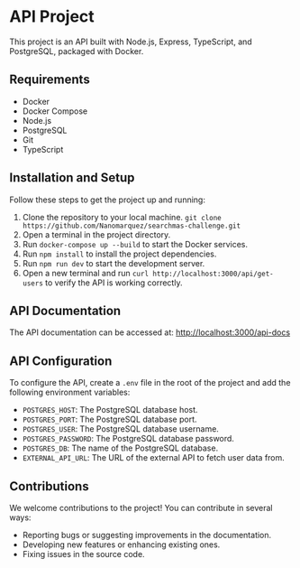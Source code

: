 # API Project

This project is an API built with Node.js, Express, TypeScript, and PostgreSQL, packaged with Docker.

## Requirements

- Docker
- Docker Compose
- Node.js
- PostgreSQL
- Git
- TypeScript

## Installation and Setup

Follow these steps to get the project up and running:

1. Clone the repository to your local machine. `git clone https://github.com/Nanomarquez/searchmas-challenge.git`
2. Open a terminal in the project directory.
3. Run `docker-compose up --build` to start the Docker services.
4. Run `npm install` to install the project dependencies.
5. Run `npm run dev` to start the development server.
6. Open a new terminal and run `curl http://localhost:3000/api/get-users` to verify the API is working correctly.

## API Documentation

The API documentation can be accessed at: [http://localhost:3000/api-docs](http://localhost:3000/api-docs)

## API Configuration

To configure the API, create a `.env` file in the root of the project and add the following environment variables:

- `POSTGRES_HOST`: The PostgreSQL database host.
- `POSTGRES_PORT`: The PostgreSQL database port.
- `POSTGRES_USER`: The PostgreSQL database username.
- `POSTGRES_PASSWORD`: The PostgreSQL database password.
- `POSTGRES_DB`: The name of the PostgreSQL database.
- `EXTERNAL_API_URL`: The URL of the external API to fetch user data from.

## Contributions

We welcome contributions to the project! You can contribute in several ways:

- Reporting bugs or suggesting improvements in the documentation.
- Developing new features or enhancing existing ones.
- Fixing issues in the source code.

